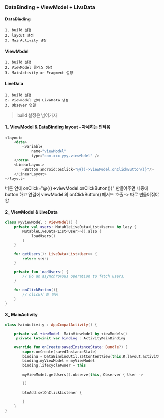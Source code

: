 ### DataBinding + ViewModel + LivaData
#### DataBinding
    1. build 설정
    2. layout 설정
    3. MainActivity 설정
#### ViewModel
    1. build 설정
    2. ViewModel 클래스 생성
    3. MainActivity or Fragment 설정
#### LiveData
    1. build 설정
    2. Viewmodel 안에 LivaData 생성
    3. Obsever 연결
    
> build 설정은 넘어가자

#### 1_ ViewModel & DataBinding layout - 자세히는 안적음 
```kotlin
<layout>
    <data>
        <variable
            name="viewModel"
            type="com.xxx.yyy.viewModel" />
    </data>
    <LinearLayout>
        <Button android:onClick="@{()->viewModel.onClickButton()}"/>
    </LinearLayout>
</layout>
```
버튼 안에 onClick="@{()->viewModel.onClickButton()}" 만들어주면
나중에 button 하고 연결에 viewModel 의 onClickButton() 메서드 호출 -> 따로 만들어줘야함

#### 2_ ViewModel & LiveData 
```kotlin
class MyViewModel : ViewModel() {
    private val users: MutableLiveData<List<User>> by lazy {
        MutableLiveData<List<User>>().also {
            loadUsers()
        }
    }

    fun getUsers(): LiveData<List<User>> {
        return users
    }

    private fun loadUsers() {
        // Do an asynchronous operation to fetch users.
    }
    
    fun onClickButton(){
        // click시 할 행동 
    }
}
```

#### 3_ MainActivity
```kotlin
class MainActivity : AppCompatActivity() {

    private val viewModel: MainViewModel by viewModels()
     private lateinit var binding : ActivityMainBinding
     
    override fun onCreate(savedInstanceState: Bundle?) {
        super.onCreate(savedInstanceState)
        binding = DataBindingUtil.setContentView(this,R.layout.activity_main)
        binding.myViewModel = myViewModel
        binding.lifecycleOwner = this
 
        myViewModel.getUsers().observe(this, Observer { User ->
            
        })
 
        btnAdd.setOnClickListener {
            
        }
    }
}
```




